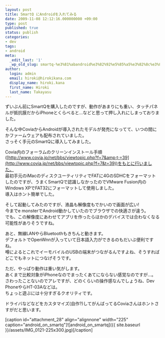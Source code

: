 ```yaml
---
layout: post
title: SmartQ にAndroidを入れてみる
date: 2009-11-08 12:12:16.000000000 +09:00
type: post
published: true
status: publish
categories:
- dev
tags:
- android
meta:
  _edit_last: '1'
  _wp_old_slug: smartq-%e3%81%abandroid%e3%82%92%e5%85%a5%e3%82%8c%e3%81%a6%e3%81%bf%e3%82%8b
author:
  login: admin
  email: hiroki@hirokikana.com
  display_name: hiroki.kana
  first_name: Hiroki
  last_name: Takayasu
---
```

ずいぶん前にSmartQを購入したのですが、動作があまりにも重い、タッチパネルが抵抗膜だからiPhoneとくらべると…などと思って押し入れにしまっておりました。

そんな中CoviaからAndroidが導入されたモデルが発売になってて、いつの間にかファームウェアも配布されていました。  
さっそく手元のSmartQに導入してみました。

Covia内のフォーラムのクリーンインストール手順([http://www.covia.jp/net/bbs/viewtopic.php?f=7&amp;t;=39](http://www.covia.jp/net/bbs/viewtopic.php?f=7&t=39))をもとに行いました。  
最初手元のiMacのディスクユーティリティでFATに4GのSDHCをフォーマットしたのですが、うまくSmartQで認識しなかったのでVMware Fusion内のWindows XPでFAT32にフォーマットして使用しました。  
導入はホント簡単でした。

そして起動してみたのですが、液晶も解像度もでかいので画面が広い!  
今までe monsterでAndroid動かしていたのでブラウザでの快適さが違う。  
でも、この解像度にあわせてアプリを作ったらほかのデバイスでは合わなくなる可能性がありそうですね。

あと、無線LANやらBluetoothもきちんと動きます。  
デフォルトでOpenWnnが入っていて日本語入力ができるのもだいぶ便利ですね。  
噂によるとこれでイーモバイルのUSBの端末がつながるんですよね、そうすればどこでもネットにつなげそうです。

ただ、やっぱり動作は重い気がします。  
あくまで比較対象がiPhoneなのでまったくあてにならない感覚なのですが…。  
さわったことないのでアレですが、どのくらいの操作感なんでしょうね、Dev PhoneやらHT-03Aなどは。  
ちょっと遊ぶには十分すぎるクオリティです。

ドライバなどなどをカスタマイズ(自作?)してがんばってるCoviaさんはホントさすがだと思います。

[caption id="attachment_28" align="alignnone" width="225" caption="android_on_smartq"]![android_on_smartq]({{ site.baseurl }}/assets/IMG_0121-225x300.jpg)[/caption]
